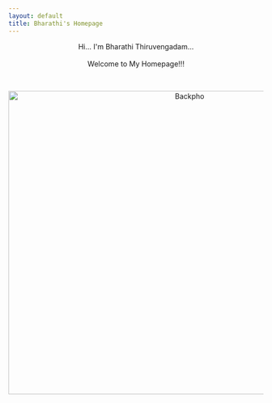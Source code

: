 ```yaml
---
layout: default
title: Bharathi's Homepage
---
```

 <p align="center"> 
Hi... I'm Bharathi Thiruvengadam... <br /> <br /> Welcome to My Homepage!!!
 </p>

<br />
<p align="center">
 <img src="Backpho.png" alt="Backpho" width="700" height="600"/>
 </p>

